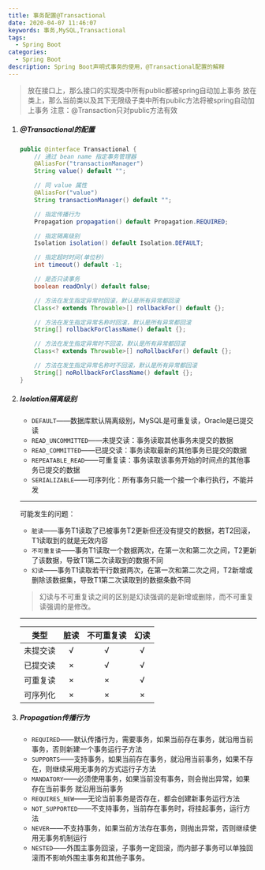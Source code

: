 ```yaml
---
title: 事务配置@Transactional
date: 2020-04-07 11:46:07
keywords: 事务,MySQL,Transactional
tags:
  - Spring Boot
categories:
  - Spring Boot
description: Spring Boot声明式事务的使用，@Transactional配置的解释
---
```

> 放在接口上，那么接口的实现类中所有public都被spring自动加上事务
> 放在类上，那么当前类以及其下无限级子类中所有pubilc方法将被spring自动加上事务
> 注意：@Transaction只对public方法有效
1. ##### @Transactional的配置

    ```java
    public @interface Transactional {
        // 通过 bean name 指定事务管理器
        @AliasFor("transactionManager")
        String value() default "";

        // 同 value 属性
        @AliasFor("value")
        String transactionManager() default "";

        // 指定传播行为
        Propagation propagation() default Propagation.REQUIRED;

        // 指定隔离级别
        Isolation isolation() default Isolation.DEFAULT;

        // 指定超时时间(单位秒)
        int timeout() default -1;

        // 是否只读事务
        boolean readOnly() default false;

        // 方法在发生指定异常时回滚，默认是所有异常都回滚
        Class<? extends Throwable>[] rollbackFor() default {};

        // 方法在发生指定异常名称时回滚，默认是所有异常都回滚
        String[] rollbackForClassName() default {};

        // 方法在发生指定异常时不回滚，默认是所有异常都回滚
        Class<? extends Throwable>[] noRollbackFor() default {};

        // 方法在发生指定异常名称时不回滚，默认是所有异常都回滚
        String[] noRollbackForClassName() default {};
    }
    ```

2. ##### Isolation隔离级别

    - `DEFAULT`——数据库默认隔离级别，MySQL是可重复读，Oracle是已提交读
    - `READ_UNCOMMITTED`——未提交读：事务读取其他事务未提交的数据
    - `READ_COMMITTED`——已提交读：事务读取最新的其他事务已提交的数据
    - `REPEATABLE_READ`——可重复读：事务读取该事务开始的时间点的其他事务已提交的数据
    - `SERIALIZABLE`——可序列化：所有事务只能一个接一个串行执行，不能并发

    ---

    可能发生的问题：
    - `脏读`——事务T1读取了已被事务T2更新但还没有提交的数据，若T2回滚，T1读取到的就是无效内容
    - `不可重复读`——事务T1读取一个数据两次，在第一次和第二次之间，T2更新了该数据，导致T1第二次读取到的数据不同
    - `幻读`——事务T1读取若干行数据两次，在第一次和第二次之间，T2新增或删除该数据集，导致T1第二次读取到的数据条数不同

    > 幻读与不可重复读之间的区别是幻读强调的是新增或删除，而不可重复读强调的是修改。

    ---

    |类型|脏读|不可重复读|幻读|
    |:--:|:-:|:-:|:-:|
    |未提交读|√|√|√|
    |已提交读|×|√|√|
    |可重复读|×|×|√|
    |可序列化|×|×|×|

3. ##### Propagation传播行为

    - `REQUIRED`——默认传播行为，需要事务，如果当前存在事务，就沿用当前事务，否则新建一个事务运行子方法
    - `SUPPORTS`——支持事务，如果当前存在事务，就沿用当前事务，如果不存在，则继续采用无事务的方式运行子方法
    - `MANDATORY`——必须使用事务，如果当前没有事务，则会抛出异常，如果存在当前事务 就沿用当前事务
    - `REQUIRES_NEW`——无论当前事务是否存在，都会创建新事务运行方法
    - `NOT_SUPPORTED`——不支持事务，当前存在事务时，将挂起事务，运行方法
    - `NEVER`——不支持事务，如果当前方法存在事务，则抛出异常，否则继续使用无事务机制运行
    - `NESTED`——外围主事务回滚，子事务一定回滚，而内部子事务可以单独回滚而不影响外围主事务和其他子事务。
